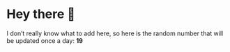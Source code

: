 # Hey there 👋

I don’t really know what to add here, so here is the random number that will be updated once a day: **19**
